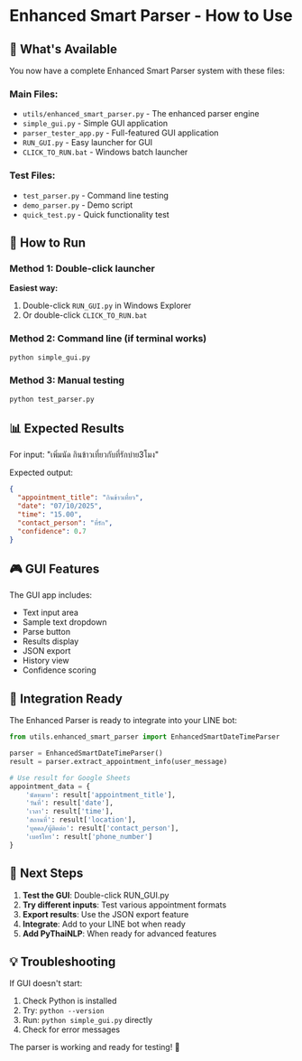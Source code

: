 # Enhanced Smart Parser - How to Use

## 🎯 What's Available

You now have a complete Enhanced Smart Parser system with these files:

### Main Files:
- `utils/enhanced_smart_parser.py` - The enhanced parser engine
- `simple_gui.py` - Simple GUI application  
- `parser_tester_app.py` - Full-featured GUI application
- `RUN_GUI.py` - Easy launcher for GUI
- `CLICK_TO_RUN.bat` - Windows batch launcher

### Test Files:
- `test_parser.py` - Command line testing
- `demo_parser.py` - Demo script
- `quick_test.py` - Quick functionality test

## 🚀 How to Run

### Method 1: Double-click launcher
**Easiest way:**
1. Double-click `RUN_GUI.py` in Windows Explorer
2. Or double-click `CLICK_TO_RUN.bat`

### Method 2: Command line (if terminal works)
```bash
python simple_gui.py
```

### Method 3: Manual testing
```bash
python test_parser.py
```

## 📊 Expected Results

For input: "เพิ่มนัด กินข้าวเที่ยวกับที่รักบ่าย3โมง"

Expected output:
```json
{
  "appointment_title": "กินข้าวเที่ยว",
  "date": "07/10/2025",  
  "time": "15.00",
  "contact_person": "ที่รัก",
  "confidence": 0.7
}
```

## 🎮 GUI Features

The GUI app includes:
- Text input area
- Sample text dropdown
- Parse button  
- Results display
- JSON export
- History view
- Confidence scoring

## 🔧 Integration Ready

The Enhanced Parser is ready to integrate into your LINE bot:

```python
from utils.enhanced_smart_parser import EnhancedSmartDateTimeParser

parser = EnhancedSmartDateTimeParser()
result = parser.extract_appointment_info(user_message)

# Use result for Google Sheets
appointment_data = {
    'นัดหมาย': result['appointment_title'],
    'วันที่': result['date'], 
    'เวลา': result['time'],
    'สถานที่': result['location'],
    'บุคคล/ผู้ติดต่อ': result['contact_person'],
    'เบอร์โทร': result['phone_number']
}
```

## 🎯 Next Steps

1. **Test the GUI**: Double-click RUN_GUI.py
2. **Try different inputs**: Test various appointment formats
3. **Export results**: Use the JSON export feature
4. **Integrate**: Add to your LINE bot when ready
5. **Add PyThaiNLP**: When ready for advanced features

## 💡 Troubleshooting

If GUI doesn't start:
1. Check Python is installed
2. Try: `python --version`
3. Run: `python simple_gui.py` directly
4. Check for error messages

The parser is working and ready for testing! 🎉